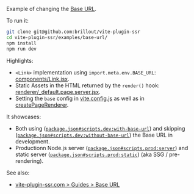 Example of changing the [Base URL](https://vite-plugin-ssr.com/base-url).

To run it:

```bash
git clone git@github.com:brillout/vite-plugin-ssr
cd vite-plugin-ssr/examples/base-url/
npm install
npm run dev
```

Highlights:
 - `<Link>` implementation using `import.meta.env.BASE_URL`: [components/Link.jsx](components/Link.jsx).
 - Static Assets in the HTML returned by the `render()` hook: [renderer/_default.page.server.jsx](renderer/_default.page.server.jsx).
 - Setting the `base` config in [vite.config.js]() as well as in [createPageRenderer](/server/index.js).

It showcases:
 - Both using ([`package.json#scripts.dev:with-base-url`](package.json)) and skipping ([`package.json#scripts.dev:without-base-url`](package.json)) the Base URL in development.
 - Productionn Node.js server ([`package.json#scripts.prod:server`](package.json)) and static server ([`package.json#scripts.prod:static`](package.json)) (aka SSG / pre-rendering).

See also:
 - [vite-plugin-ssr.com > Guides > Base URL](https://vite-plugin-ssr.com/base-url)
